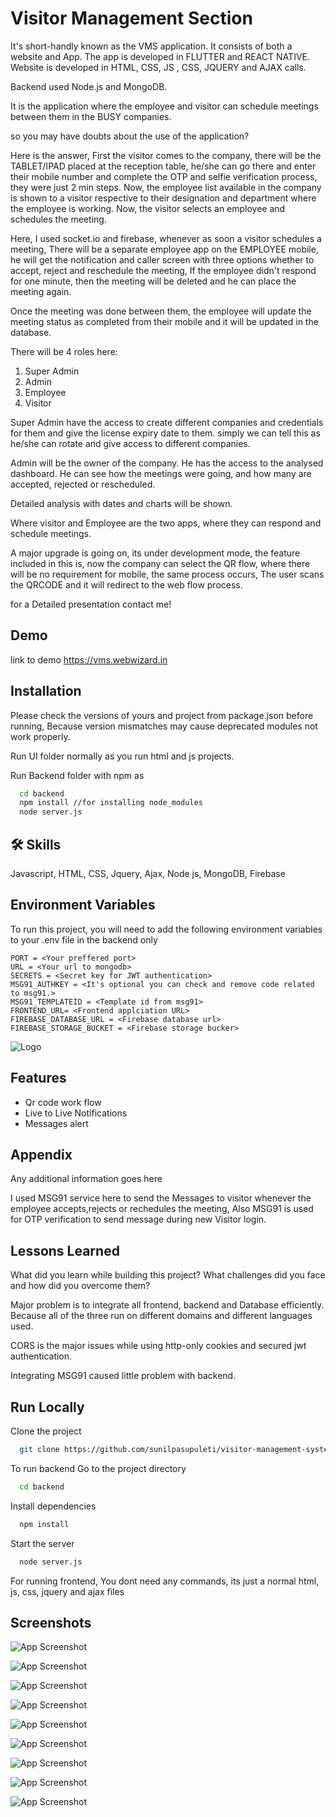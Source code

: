 
# Visitor Management Section

It's short-handly known as the VMS application. It consists of both a website and App.
The app is developed in FLUTTER and REACT NATIVE.
Website is developed in HTML, CSS, JS , CSS, JQUERY and AJAX calls.

Backend used Node.js and MongoDB.

It is the application where the employee and visitor can schedule meetings between them in the BUSY companies.

so you may have doubts about the use of the application?

Here is the answer, First the visitor comes to the company, there will be the TABLET/IPAD placed at the reception table,
he/she can go there and enter their mobile number and complete the OTP and selfie verification process, they were just 2 min steps.
Now, the employee list available in the company is shown to a visitor respective to their designation and department where the employee is working.
Now, the visitor selects an employee and schedules the meeting.

Here, I used socket.io and firebase, whenever as soon a visitor schedules a meeting,
There will be a separate employee app on the EMPLOYEE mobile, he will get the notification and caller screen with three options whether to accept, reject and reschedule the meeting,
If the employee didn't respond for one minute, then the meeting will be deleted and he can place the meeting again.

Once the meeting was done between them, the employee will update the meeting status as completed from their mobile and it will be updated in the database.

There will be 4 roles here:

1. Super Admin
2. Admin
3. Employee
4. Visitor

Super Admin have the access to create different companies and credentials for them and give the license expiry date to them.
simply we can tell this as he/she can rotate and give access to different companies.

Admin will be the owner of the company. He has the access to the analysed dashboard. He can see how the meetings were going, and how many are accepted, rejected or rescheduled.

Detailed analysis with dates and charts will be shown.

Where visitor and Employee are the two apps, where they can respond and schedule meetings.

A major upgrade is going on, its under development mode, the feature included in this is, now the company can select the QR flow,
where there will be no requirement for mobile, the same process occurs,
The user scans the QRCODE and it will redirect to the web flow process.

for a Detailed presentation contact me!

## Demo

link to demo
https://vms.webwizard.in


## Installation
Please check the versions of yours and project from package.json before running, Because version mismatches may cause deprecated modules not work properly.
        
Run UI folder normally as you run html and js projects.

Run Backend folder with npm as

```bash
  cd backend
  npm install //for installing node_modules
  node server.js
```
    
    
## 🛠 Skills
Javascript, HTML, CSS, Jquery, Ajax, Node js, MongoDB, Firebase


## Environment Variables

To run this project, you will need to add the following environment variables to your .env file in the backend only

```
PORT = <Your preffered port>
URL = <Your url to mongodb>
SECRETS = <Secret key for JWT authentication>
MSG91_AUTHKEY = <It's optional you can check and remove code related to msg91.>
MSG91_TEMPLATEID = <Template id from msg91>
FRONTEND_URL= <Frontend applciation URL>
FIREBASE_DATABASE_URL = <Firebase database url>
FIREBASE_STORAGE_BUCKET = <Firebase storage bucker>
```



![Logo](https://vms.webwizard.in/logo_border.png)


## Features

- Qr code work flow
- Live to Live Notifications
- Messages alert



## Appendix

Any additional information goes here

I used MSG91 service here to send the Messages to visitor whenever the employee accepts,rejects or rechedules the meeting, Also
MSG91 is used for OTP verification to send message during new Visitor login.

## Lessons Learned

What did you learn while building this project? What challenges did you face and how did you overcome them?

Major problem is to integrate all frontend, backend and Database efficiently. Because all of the three run on different domains and different languages used.

CORS is the major issues while using http-only cookies and secured jwt authentication.

Integrating MSG91 caused little problem with backend.
## Run Locally

Clone the project

```bash
  git clone https://github.com/sunilpasupuleti/visitor-management-system.git
```

To run backend Go to the project directory

```bash
  cd backend
```

Install dependencies

```bash
  npm install
```

Start the server

```bash
  node server.js
```

For running frontend, You dont need any commands, its just a normal html, js, css, jquery and ajax files


## Screenshots

![App Screenshot](https://vms.webwizard.in/screenshots/1.png)


![App Screenshot](https://vms.webwizard.in/screenshots/2.png)


![App Screenshot](https://vms.webwizard.in/screenshots/3.png)


![App Screenshot](https://vms.webwizard.in/screenshots/4.png)


![App Screenshot](https://vms.webwizard.in/screenshots/5.png)


![App Screenshot](https://vms.webwizard.in/screenshots/6.png)


![App Screenshot](https://vms.webwizard.in/screenshots/7.png)


![App Screenshot](https://vms.webwizard.in/screenshots/8.png)


![App Screenshot](https://vms.webwizard.in/screenshots/9.png)



